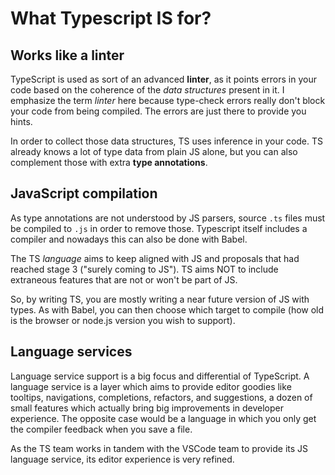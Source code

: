 # What Typescript IS for?

## Works like a linter

TypeScript is used as sort of an advanced **linter**, as it points errors in your code based on the coherence of the _data structures_ present in it. I emphasize the term _linter_ here because type-check errors really don't block your code from being compiled. The errors are just there to provide you hints.

In order to collect those data structures, TS uses inference in your code. TS already knows a lot of type data from plain JS alone, but you can also complement those with extra **type annotations**.

## JavaScript compilation

As type annotations are not understood by JS parsers, source `.ts` files must be compiled to `.js` in order to remove those. Typescript itself includes a compiler and nowadays this can also be done with Babel.

The TS _language_ aims to keep aligned with JS and proposals that had reached stage 3 ("surely coming to JS"). TS aims NOT to include extraneous features that are not or won't be part of JS.

So, by writing TS, you are mostly writing a near future version of JS with types. As with Babel, you can then choose which target to compile (how old is the browser or node.js version you wish to support).

## Language services

Language service support is a big focus and differential of TypeScript. A language service is a layer which aims to provide editor goodies like tooltips, navigations, completions, refactors, and suggestions, a dozen of small features which actually bring big improvements in developer experience. The opposite case would be a language in which you only get the compiler feedback when you save a file.

As the TS team works in tandem with the VSCode team to provide its JS language service, its editor experience is very refined.
